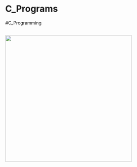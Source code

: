 # C_Programs

#C_Programming

<br>
<img height="400" width="400" src="https://images.unsplash.com/photo-1520509414578-d9cbf09933a1?ixlib=rb-1.2.1&ixid=eyJhcHBfaWQiOjEyMDd9&auto=format&fit=crop&w=349&q=80" >
</br>
